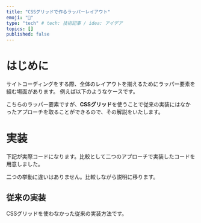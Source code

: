 ```yaml
---
title: "CSSグリッドで作るラッパーレイアウト"
emoji: "🌟"
type: "tech" # tech: 技術記事 / idea: アイデア
topics: []
published: false
---
```


# はじめに
サイトコーディングをする際、全体のレイアウトを揃えるためにラッパー要素を組む場面があります。
例えば以下のようなケースです。

<!-- 画像 -->

こちらのラッパー要素ですが、**CSSグリッド**を使うことで従来の実装にはなかったアプローチを取ることができるので、その解説をいたします。

# 実装
下記が実際コードになります。比較として二つのアプローチで実装したコードを用意しました。

二つの挙動に違いはありません。比較しながら説明に移ります。

## 従来の実装
CSSグリッドを使わなかった従来の実装方法です。
